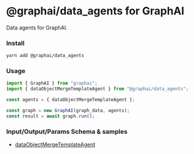 
# @graphai/data_agents for GraphAI

Data agents for GraphAI.

### Install

```sh
yarn add @graphai/data_agents
```


### Usage

```typescript
import { GraphAI } from "graphai";
import { dataObjectMergeTemplateAgent } from "@graphai/data_agents";

const agents = { dataObjectMergeTemplateAgent };

const graph = new GraphAI(graph_data, agents);
const result = await graph.run();
```

### Input/Output/Params Schema & samples
 - [dataObjectMergeTemplateAgent](https://github.com/receptron/graphai/blob/main/docs/agentDocs/data/dataObjectMergeTemplateAgent.md)









